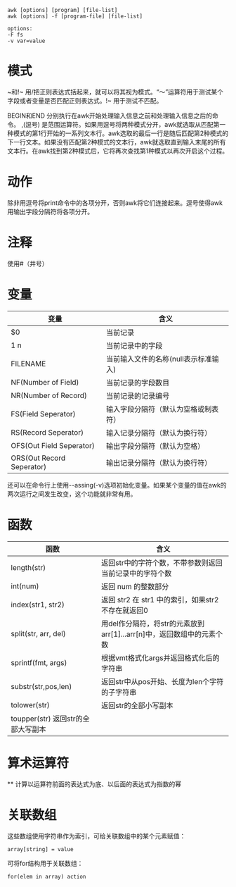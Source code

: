     awk [options] [program] [file-list]
    awk [options] -f [program-file] [file-list]
    
    options:
    -F fs
    -v var=value

# 模式
~和!~ 用/把正则表达式括起来，就可以将其视为模式。“～”运算符用于测试某个字段或者变量是否匹配正则表达式。!~ 用于测试不匹配。

BEGIN和END 分别执行在awk开始处理输入信息之前和处理输入信息之后的命令。
,(逗号) 是范围运算符。如果用逗号将两种模式分开，awk就选取从匹配第一种模式的第1行开始的一系列文本行。awk选取的最后一行是随后匹配第2种模式的下一行文本。如果没有匹配第2种模式的文本行，awk就选取直到输入末尾的所有文本行。在awk找到第2种模式后，它将再次查找第1种模式以再次开启这个过程。
# 动作
除非用逗号将print命令中的各项分开，否则awk将它们连接起来。逗号使得awk用输出字段分隔符将各项分开。
# 注释
使用#（井号）
# 变量
| 变量 |含义|
|------|----|
| $0 |当前记录|
| $1~$n | 当前记录中的字段|
| FILENAME | 当前输入文件的名称(null表示标准输入)|
| NF(Number of Field) | 当前记录的字段数目|
| NR(Number of Record) | 当前记录的记录编号|
| FS(Field Seperator) | 输入字段分隔符（默认为空格或制表符）|
| RS(Record Seperator) | 输入记录分隔符（默认为换行符）|
| OFS(Out Field Seperator) | 输出字段分隔符（默认为空格）|
| ORS(Out Record Seperator) | 输出记录分隔符（默认为换行符）|
还可以在命令行上使用--assing(-v)选项初始化变量。如果某个变量的值在awk的两次运行之间发生改变，这个功能就非常有用。
# 函数
| 函数 | 含义 |
| ----- | ----- |
|length(str)| 返回str中的字符个数，不带参数则返回当前记录中的字符个数|
| int(num)|返回 num 的整数部分|
| index(str1, str2)| 返回 str2 在 str1 中的索引，如果str2不存在就返回0|
| split(str, arr, del)|用del作分隔符，将str的元素放到arr[1]...arr[n]中，返回数组中的元素个数|
| sprintf(fmt, args)|根据vmt格式化args并返回格式化后的字符串|
| substr(str,pos,len)|返回str中从pos开始、长度为len个字符的子字符串|
| tolower(str)|返回str的全部小写副本|
| toupper(str) 返回str的全部大写副本|
# 算术运算符
** 计算以运算符前面的表达式为底、以后面的表达式为指数的幂
# 关联数组
这些数组使用字符串作为索引，可给关联数组中的某个元素赋值：

    array[string] = value
可将for结构用于关联数组：

    for(elem in array) action








